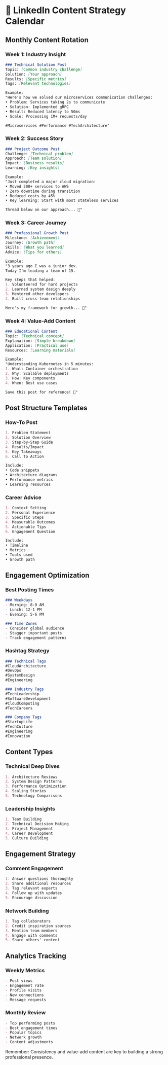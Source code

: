 # 📅 LinkedIn Content Strategy Calendar

## Monthly Content Rotation

### Week 1: Industry Insight
```markdown
### Technical Solution Post
Topic: [Common industry challenge]
Solution: [Your approach]
Results: [Specific metrics]
Tags: [Relevant technologies]

Example:
"Here's how we solved our microservices communication challenges:
• Problem: Services taking 2s to communicate
• Solution: Implemented gRPC
• Result: Reduced latency to 50ms
• Scale: Processing 1M+ requests/day

#Microservices #Performance #TechArchitecture"
```

### Week 2: Success Story
```markdown
### Project Outcome Post
Challenge: [Technical problem]
Approach: [Team solution]
Impact: [Business results]
Learning: [Key insights]

Example:
"Just completed a major cloud migration:
• Moved 200+ services to AWS
• Zero downtime during transition
• Reduced costs by 45%
• Key learning: Start with most stateless services

Thread below on our approach... 🧵"
```

### Week 3: Career Journey
```markdown
### Professional Growth Post
Milestone: [Achievement]
Journey: [Growth path]
Skills: [What you learned]
Advice: [Tips for others]

Example:
"3 years ago I was a junior dev.
Today I'm leading a team of 15.

Key steps that helped:
1. Volunteered for hard projects
2. Learned system design deeply
3. Mentored other developers
4. Built cross-team relationships

Here's my framework for growth... 🧵"
```

### Week 4: Value-Add Content
```markdown
### Educational Content
Topic: [Technical concept]
Explanation: [Simple breakdown]
Application: [Practical use]
Resources: [Learning materials]

Example:
"Understanding Kubernetes in 5 minutes:
1. What: Container orchestration
2. Why: Scalable deployments
3. How: Key components
4. When: Best use cases

Save this post for reference! 🔖"
```

## Post Structure Templates

### How-To Post
```markdown
1. Problem Statement
2. Solution Overview
3. Step-by-Step Guide
4. Results/Impact
5. Key Takeaways
6. Call to Action

Include:
• Code snippets
• Architecture diagrams
• Performance metrics
• Learning resources
```

### Career Advice
```markdown
1. Context Setting
2. Personal Experience
3. Specific Steps
4. Measurable Outcomes
5. Actionable Tips
6. Engagement Question

Include:
• Timeline
• Metrics
• Tools used
• Growth path
```

## Engagement Optimization

### Best Posting Times
```markdown
### Weekdays
- Morning: 8-9 AM
- Lunch: 12-1 PM
- Evening: 5-6 PM

### Time Zones
- Consider global audience
- Stagger important posts
- Track engagement patterns
```

### Hashtag Strategy
```markdown
### Technical Tags
#CloudArchitecture
#DevOps
#SystemDesign
#Engineering

### Industry Tags
#TechLeadership
#SoftwareDevelopment
#CloudComputing
#TechCareers

### Company Tags
#StartupLife
#TechCulture
#Engineering
#Innovation
```

## Content Types

### Technical Deep Dives
```markdown
1. Architecture Reviews
2. System Design Patterns
3. Performance Optimization
4. Scaling Stories
5. Technology Comparisons
```

### Leadership Insights
```markdown
1. Team Building
2. Technical Decision Making
3. Project Management
4. Career Development
5. Culture Building
```

## Engagement Strategy

### Comment Engagement
```markdown
1. Answer questions thoroughly
2. Share additional resources
3. Tag relevant experts
4. Follow up with updates
5. Encourage discussion
```

### Network Building
```markdown
1. Tag collaborators
2. Credit inspiration sources
3. Mention team members
4. Engage with comments
5. Share others' content
```

## Analytics Tracking

### Weekly Metrics
```markdown
- Post views
- Engagement rate
- Profile visits
- New connections
- Message requests
```

### Monthly Review
```markdown
- Top performing posts
- Best engagement times
- Popular topics
- Network growth
- Content adjustments
```

Remember: Consistency and value-add content are key to building a strong professional presence.
